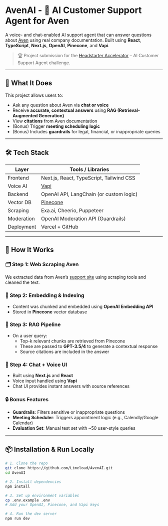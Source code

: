 # AvenAI - 🤖 AI Customer Support Agent for Aven


A voice- and chat-enabled AI support agent that can answer questions about [Aven](https://www.aven.com) using real company documentation. Built using **React**, **TypeScript**, **Next.js**, **OpenAI**, **Pinecone**, and **Vapi**.

> 🏆 Project submission for the [Headstarter Accelerator](https://app.headstarter.co/content/accelerator/project/ai-customer-support) – AI Customer Support Agent challenge.

---

## 🧠 What It Does

This project allows users to:
- Ask any question about Aven via **chat or voice**
- Receive **accurate, contextual answers** using **RAG (Retrieval-Augmented Generation)**
- View **citations** from Aven documentation
- (Bonus) Trigger **meeting scheduling logic**
- (Bonus) Includes **guardrails** for legal, financial, or inappropriate queries

---

## 🛠️ Tech Stack

| Layer        | Tools / Libraries                          |
|--------------|---------------------------------------------|
| Frontend     | Next.js, React, TypeScript, Tailwind CSS    |
| Voice AI     | [Vapi](https://vapi.ai)                    |
| Backend      | OpenAI API, LangChain (or custom logic)     |
| Vector DB    | [Pinecone](https://www.pinecone.io)         |
| Scraping     | Exa.ai, Cheerio, Puppeteer                  |
| Moderation   | OpenAI Moderation API (Guardrails)          |
| Deployment   | Vercel + GitHub                             |

---

## 🧩 How It Works

### 🗂️ Step 1: Web Scraping Aven
We extracted data from Aven’s [support site](https://www.aven.com/support) using scraping tools and cleaned the text.

### 🔎 Step 2: Embedding & Indexing
- Content was chunked and embedded using **OpenAI Embedding API**
- Stored in **Pinecone** vector database

### 🤖 Step 3: RAG Pipeline
- On a user query:
  - Top-k relevant chunks are retrieved from Pinecone
  - These are passed to **GPT-3.5/4** to generate a contextual response
  - Source citations are included in the answer

### 💬 Step 4: Chat + Voice UI
- Built using **Next.js** and **React**
- Voice input handled using **Vapi**
- Chat UI provides instant answers with source references

### 🔒 Bonus Features
- **Guardrails**: Filters sensitive or inappropriate questions
- **Meeting Scheduler**: Triggers appointment logic (e.g., Calendly/Google Calendar)
- **Evaluation Set**: Manual test set with ~50 user-style queries

---

## 📦 Installation & Run Locally

```bash
# 1. Clone the repo
git clone https://github.com/Limeload/AvenAI.git
cd AvenAI

# 2. Install dependencies
npm install

# 3. Set up environment variables
cp .env.example .env
# Add your OpenAI, Pinecone, and Vapi keys

# 4. Run the dev server
npm run dev
```

